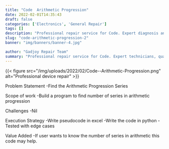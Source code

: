 ```yaml
---
title: "Code  Arithmetic Progression"
date: 2022-02-01T14:35:43
draft: false
categories: ['Electronics', 'General Repair']
tags: []
description: "Professional repair service for Code. Expert diagnosis and quality repairs in Bangalore."
slug: "code-arithmetic-progression-2"
banner: "img/banners/banner-4.jpg"

author: "Gadjoy Repair Team"
summary: "Professional repair service for Code. Expert technicians, quality parts, warranty included."
---
```


{{< figure src="/img/uploads/2022/02/Code--Arithmetic-Progression.png" alt="Professional device repair" >}}

Problem Statement -Find the Arithmetic Progression Series

Scope of work -Build a program to find number of series in arithmetic progression

Challenges -Nil

Execution Strategy -Write pseudocode in excel -Write the code in python -Tested with edge cases

Value Added -If user wants to know the number of series in arithmetic this code may help.